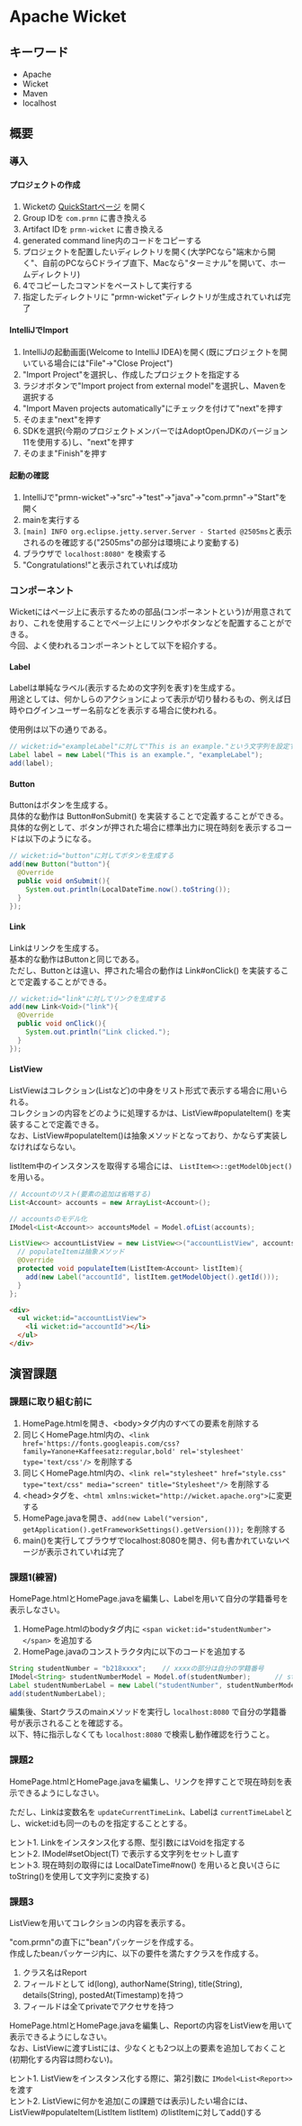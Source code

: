 # Apache Wicket

## キーワード

* Apache
* Wicket
* Maven
* localhost

## 概要

### 導入

#### プロジェクトの作成

1. Wicketの [QuickStartページ](https://wicket.apache.org/start/quickstart.html) を開く
2. Group IDを `com.prmn` に書き換える
3. Artifact IDを `prmn-wicket` に書き換える
4. generated command line内のコードをコピーする
5. プロジェクトを配置したいディレクトリを開く(大学PCなら"端末から開く"、自前のPCならCドライブ直下、Macなら"ターミナル"を開いて、ホームディレクトリ)
6. 4でコピーしたコマンドをペーストして実行する
7. 指定したディレクトリに "prmn-wicket"ディレクトリが生成されていれば完了

#### IntelliJでImport

1. IntelliJの起動画面(Welcome to IntelliJ IDEA)を開く(既にプロジェクトを開いている場合には"File"->"Close Project")
2. "Import Project"を選択し、作成したプロジェクトを指定する
3. ラジオボタンで"Import project from external model"を選択し、Mavenを選択する
4. "Import Maven projects automatically"にチェックを付けて"next"を押す
5. そのまま"next"を押す
6. SDKを選択(今期のプロジェクトメンバーではAdoptOpenJDKのバージョン11を使用する)し、"next"を押す
7. そのまま"Finish"を押す

#### 起動の確認

1. IntelliJで"prmn-wicket"->"src"->"test"->"java"->"com.prmn"->"Start"を開く
2. mainを実行する
3. `[main] INFO org.eclipse.jetty.server.Server - Started @2505ms`と表示されるのを確認する("2505ms"の部分は環境により変動する)
4. ブラウザで `localhost:8080"` を検索する
5. "Congratulations!"と表示されていれば成功

### コンポーネント

Wicketにはページ上に表示するための部品(コンポーネントという)が用意されており、これを使用することでページ上にリンクやボタンなどを配置することができる。<br/>
今回、よく使われるコンポーネントとして以下を紹介する。

#### Label

Labelは単純なラベル(表示するための文字列を表す)を生成する。<br/>
用途としては、何かしらのアクションによって表示が切り替わるもの、例えば日時やログインユーザー名前などを表示する場合に使われる。

使用例は以下の通りである。

```java
// wicket:id="exampleLabel"に対して"This is an example."という文字列を設定する
Label label = new Label("This is an example.", "exampleLabel");
add(label);
```

#### Button

Buttonはボタンを生成する。<br/>
具体的な動作は Button#onSubmit() を実装することで定義することができる。<br/>
具体的な例として、ボタンが押された場合に標準出力に現在時刻を表示するコードは以下のようになる。

```java
// wicket:id="button"に対してボタンを生成する
add(new Button("button"){
  @Override
  public void onSubmit(){
    System.out.println(LocalDateTime.now().toString());
  }
});
```

#### Link

Linkはリンクを生成する。<br/>
基本的な動作はButtonと同じである。<br/>
ただし、Buttonとは違い、押された場合の動作は Link#onClick() を実装することで定義することができる。<br/>

```java
// wicket:id="link"に対してリンクを生成する
add(new Link<Void>("link"){
  @Override
  public void onClick(){
    System.out.println("Link clicked.");
  }
});
```

#### ListView

ListViewはコレクション(Listなど)の中身をリスト形式で表示する場合に用いられる。<br/>
コレクションの内容をどのように処理するかは、ListView#populateItem() を実装することで定義できる。<br/>
なお、ListView#populateItem()は抽象メソッドとなっており、かならず実装しなければならない。

listItem中のインスタンスを取得する場合には、 `ListItem<>::getModelObject()` を用いる。

```java
// Accountのリスト(要素の追加は省略する)
List<Account> accounts = new ArrayList<Account>();

// accountsのモデル化
IModel<List<Account>> accountsModel = Model.ofList(accounts);

ListView<> accountListView = new ListView<>("accountListView", accountsModel){
  // populateItemは抽象メソッド
  @Override
  protected void populateItem(ListItem<Account> listItem){
    add(new Label("accountId", listItem.getModelObject().getId()));
  }
};
```

```html
<div>
  <ul wicket:id="accountListView">
    <li wicket:id="accountId"></li>
  </ul>
</div>
```

## 演習課題

### 課題に取り組む前に

1. HomePage.htmlを開き、\<body>タグ内のすべての要素を削除する
2. 同じくHomePage.html内の、`<link href='https://fonts.googleapis.com/css?family=Yanone+Kaffeesatz:regular,bold' rel='stylesheet' type='text/css'/>` を削除する
3. 同じくHomePage.html内の、`<link rel="stylesheet" href="style.css" type="text/css" media="screen" title="Stylesheet"/>` を削除する
4. \<head>タグを、`<html xmlns:wicket="http://wicket.apache.org">`に変更する
5. HomePage.javaを開き、`add(new Label("version", getApplication().getFrameworkSettings().getVersion()));` を削除する
6. main()を実行してブラウザでlocalhost:8080を開き、何も書かれていないページが表示されていれば完了

### 課題1(練習)

HomePage.htmlとHomePage.javaを編集し、Labelを用いて自分の学籍番号を表示しなさい。

1. HomePage.htmlのbodyタグ内に `<span wicket:id="studentNumber"></span>` を追加する
2. HomePage.javaのコンストラクタ内に以下のコードを追加する

```java
String studentNumber = "b218xxxx";    // xxxxの部分は自分の学籍番号
IModel<String> studentNumberModel = Model.of(studentNumber);      // studentNumberのモデル
Label studentNumberLabel = new Label("studentNumber", studentNumberModel);
add(studentNumberLabel);
```

編集後、Startクラスのmainメソッドを実行し `localhost:8080` で自分の学籍番号が表示されることを確認する。<br/>
以下、特に指示しなくても `localhost:8080` で検索し動作確認を行うこと。

### 課題2

HomePage.htmlとHomePage.javaを編集し、リンクを押すことで現在時刻を表示できるようにしなさい。

ただし、Linkは変数名を `updateCurrentTimeLink`、Labelは `currentTimeLabel`とし、wicket:idも同一のものを指定することとする。

ヒント1. Linkをインスタンス化する際、型引数にはVoidを指定する<br/>
ヒント2. IModel#setObject(T) で表示する文字列をセットし直す<br/>
ヒント3. 現在時刻の取得には LocalDateTime#now() を用いると良い(さらにtoString()を使用して文字列に変換する)

### 課題3

ListViewを用いてコレクションの内容を表示する。

"com.prmn"の直下に"bean"パッケージを作成する。<br/>
作成したbeanパッケージ内に、以下の要件を満たすクラスを作成する。

1. クラス名はReport
2. フィールドとして id(long), authorName(String), title(String), details(String), postedAt(Timestamp)を持つ
3. フィールドは全てprivateでアクセサを持つ

HomePage.htmlとHomePage.javaを編集し、Reportの内容をListViewを用いて表示できるようにしなさい。<br/>
なお、ListViewに渡すListには、少なくとも2つ以上の要素を追加しておくこと(初期化する内容は問わない)。

ヒント1. ListViewをインスタンス化する際に、第2引数に `IModel<List<Report>>` を渡す<br/>
ヒント2. ListViewに何かを追加(この課題では表示)したい場合には、ListView#populateItem(ListItem listItem) のlistItemに対してadd()する
